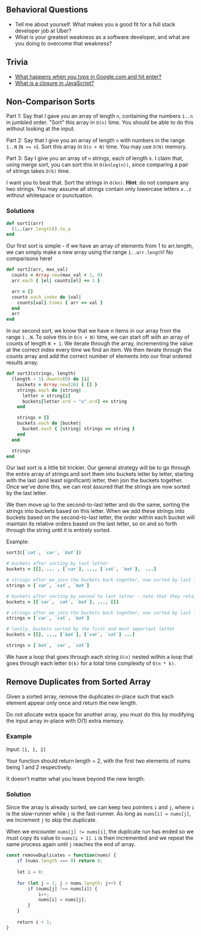 ## Behavioral Questions

* Tell me about yourself. What makes you a good fit for a full stack developer job at Uber?
* What is your greatest weakness as a software developer, and what are you doing to overcome that weakness?

## Trivia

* [What happens when you type in Google.com and hit enter?](https://github.com/alex/what-happens-when)
* [What is a closure in JavaScript?](http://javascriptissexy.com/understand-javascript-closures-with-ease/)

## Non-Comparison Sorts

Part 1: Say that I gave you an array of length `n`, containing the
numbers `1..n` in jumbled order. "Sort" this array in `O(n)` time. You
should be able to do this without looking at the input.

Part 2: Say that I give you an array of length `n` with numbers in the
range `1..N` (`N >= n`). Sort this array in `O(n + N)` time. You may
use `O(N)` memory.

Part 3: Say I give you an array of `n` strings, each of length `k`. I
claim that, using merge sort, you can sort this in `O(knlog(n))`,
since comparing a pair of strings takes `O(k)` time.

I want you to beat that. Sort the strings in `O(kn)`. **Hint**: do not
compare any two strings. You may assume all strings contain only
lowercase letters `a..z` without whitespace or punctuation.

### Solutions

```ruby
def sort1(arr)
  (1..(arr.length)).to_a
end
```
Our first sort is simple - if we have an array of elements from 1 to arr.length, we can simply make a new array using the range `1..arr.length`! No comparisons here!

```ruby
def sort2(arr, max_val)
  counts = Array.new(max_val + 1, 0)
  arr.each { |el| counts[el] += 1 }

  arr = []
  counts.each_index do |val|
    counts[val].times { arr << val }
  end
  arr
end
```

In our second sort, we know that we have n items in our array from the range `1..N`. To solve this in `O(n + N)` time, we can start off with an array of counts of length `N + 1`. We iterate through the array, incrementing the value at the correct index every time we find an item. We then iterate through the counts array and add the correct number of elements into our final ordered results array.

```ruby
def sort3(strings, length)
  (length - 1).downto(0) do |i|
    buckets = Array.new(26) { [] }
    strings.each do |string|
      letter = string[i]
      buckets[letter.ord - "a".ord] << string
    end

    strings = []
    buckets.each do |bucket|
      bucket.each { |string| strings << string }
    end
  end

  strings
end
```

Our last sort is a little bit trickier. Our general strategy will be to go through the entire array of strings and sort them into buckets letter by letter, starting with the last (and least significant) letter, then join the buckets together. Once we've done this, we can rest assured that the strings are now sorted by the last letter.

We then move up to the second-to-last letter and do the same, sorting the strings into buckets based on this letter. When we add these strings into buckets based on the second-to-last letter, the order within each bucket will maintain its relative orders based on the last letter, so on and so forth through the string until it is entirely sorted.

Example:
```ruby
sort3([`cat`, `car`, `bat`])

# buckets after sorting by last letter
buckets = [[], ... , [`car`], ..., [`cat`, `bat`],  ...]

# strings after we join the buckets back together, now sorted by last letter
strings = [`car`, `cat`, `bat`]

# buckets after sorting by second to last letter - note that they retain their relative ordering by last letter in the buckets
buckets = [[`car`, `cat`, `bat`], ..., []]

# strings after we join the buckets back together, now sorted by last letter and second-to-last letter
strings = [`car`, `cat`, `bat`]

# lastly, buckets sorted by the first and most important letter
buckets = [[], ..., [`bat`], [`car`, `cat`] ...]

strings = [`bat`, `car`, `cat`]
```

We have a loop that goes through each string `O(n)` nested within a loop that goes through each letter `O(k)` for a total time complexity of `O(n * k)`.

## Remove Duplicates from Sorted Array

Given a sorted array, remove the duplicates in-place such that each element appear only once and return the new length.

Do not allocate extra space for another array, you must do this by modifying the input array in-place with O(1) extra memory.

### Example

Input: ```[1, 1, 2]```

Your function should return length = 2, with the first two elements of nums being 1 and 2 respectively.

It doesn't matter what you leave beyond the new length.

### Solution

Since the array is already sorted, we can keep two pointers ```i``` and ```j```, where ```i``` is the slow-runner while ```j``` is the fast-runner. As long as ```nums[i] = nums[j]```, we increment ```j``` to skip the duplicate.

When we encounter ```nums[j] != nums[i]```, the duplicate run has ended so we must copy its value to ```nums[i + 1]```. ```i``` is then incremented and we repeat the same process again until ```j``` reaches the end of array.

```javascript
const removeDuplicates = function(nums) {
    if (nums.length === 0) return 0;
    
    let i = 0;
    
    for (let j = 1; j < nums.length; j++) {
        if (nums[j] !== nums[i]) {
            i++;
            nums[i] = nums[j];
        }
    }
    
    return i + 1;
}
```
